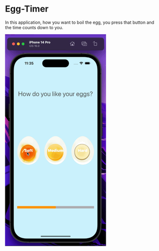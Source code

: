 # Egg-Timer
In this application, how you want to boil the egg, you press that button and the time counts down to you.
<p float="left">
<img width="333" src="/Udemy-Dr.Angela_Yu/Projects/006-EggTimer/gif.gif">
</p>

